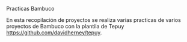 Practicas Bambuco

En esta recopilación de proyectos se realiza varias practicas de varios proyectos de Bambuco con la plantila de Tepuy https://github.com/davidherney/tepuy.

